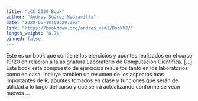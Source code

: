 ```yaml
---
title: "LCC 2020 Book"
author: "Andres Suárez Mediavilla"
date: "2020-06-10T09:29:29Z"
link: "https://bookdown.org/andres_vsm1/BookV2/"
length_weight: "8.7%"
pinned: false
---
```


Este es un book que contiene los ejercicios y apuntes realizados en el curso 19/20 en relacion a la asignatura Laboratorio de Computación Científica. [...] Este book esta compuesto de ejercicios resueltos tanto en los laboratorios como en casa. Incluye tambien un resumen de los aspectos mas importantes de R, apuntes tomados en clase y funciones que serán de utilidad a lo largo del curso y que se irá actualizando conforme se vean nuevos ...
